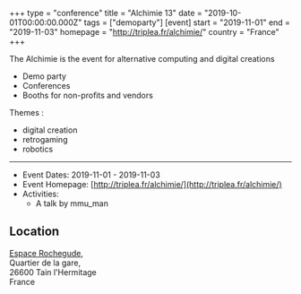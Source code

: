 +++
type = "conference"
title = "Alchimie 13"
date = "2019-10-01T00:00:00.000Z"
tags = ["demoparty"]
[event]
start = "2019-11-01"
end = "2019-11-03"
homepage = "http://triplea.fr/alchimie/"
country = "France"
+++

The Alchimie is the event for alternative computing and digital creations

- Demo party
- Conferences
- Booths for non-profits and vendors

Themes :

- digital creation
- retrogaming
- robotics

---

* Event Dates: 2019-11-01 - 2019-11-03
* Event Homepage: [http://triplea.fr/alchimie/](http://triplea.fr/alchimie/)
* Activities:
  * A talk by mmu_man

## Location

[Espace Rochegude](https://www.openstreetmap.org/way/242490548),<br/>
Quartier de la gare,<br/>
26600 Tain l'Hermitage<br/>
France


